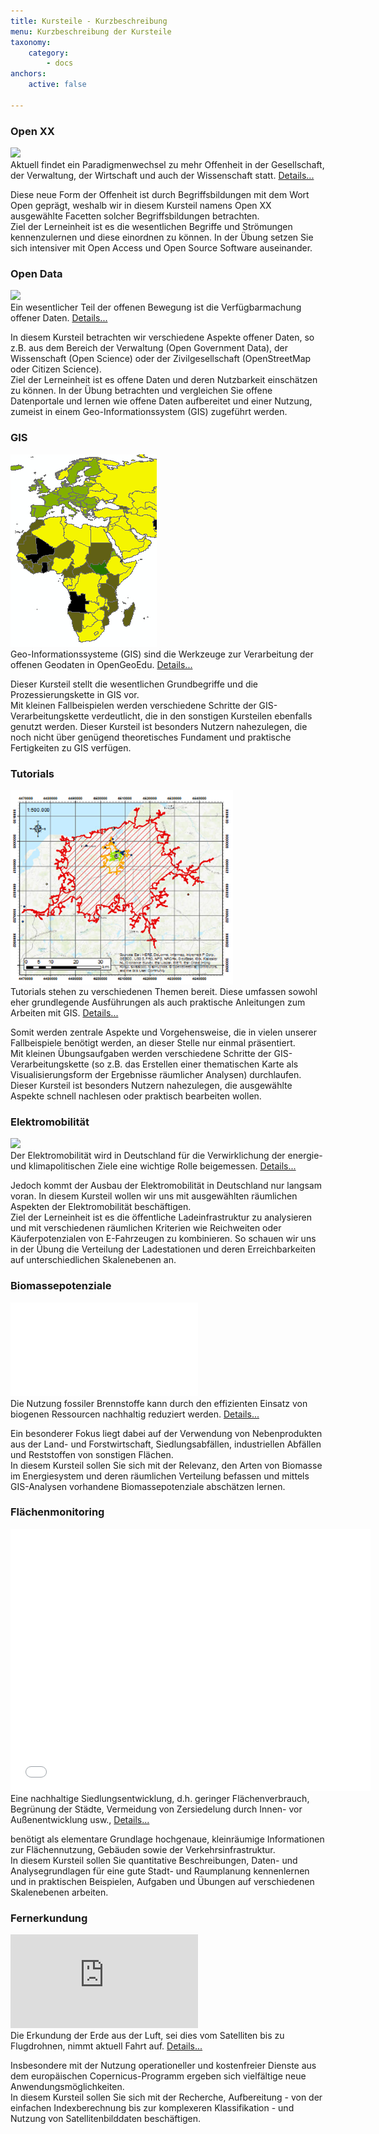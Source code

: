 ```yaml
---
title: Kursteile - Kurzbeschreibung
menu: Kurzbeschreibung der Kursteile
taxonomy:
    category:
        - docs
anchors:
    active: false

---
```

<div class="container">
    <div class="row flex-wrap card-group">
        <div class="card" id="openxx">
            <h3 class="text-center">
                Open XX
            </h3>
            <a href="https://www.youtube.com/watch?v=ptBpbXDczRU">
                <img class="img-fluid" src="/images/videos/oge_teaser_openxx4.png">
            </a>
            <div class="card-body text-justify">
                Aktuell findet ein Paradigmenwechsel zu mehr Offenheit in der Gesellschaft, der Verwaltung, der Wirtschaft und auch der Wissenschaft
                statt.
                <a href="#" data-toggle="collapse" data-target="#openxdetails">Details...</a>
                <p id="openxdetails" class="collapse text-justify">
                    Diese neue Form der Offenheit ist durch Begriffsbildungen mit dem Wort Open geprägt, weshalb wir in diesem Kursteil namens
                    Open XX ausgewählte Facetten solcher Begriffsbildungen betrachten.
                    <br> Ziel der Lerneinheit ist es die wesentlichen Begriffe und Strömungen kennenzulernen und diese einordnen
                    zu können. In der Übung setzen Sie sich intensiver mit Open Access und Open Source Software auseinander.
                </p>
            </div>
        </div>
        <div class="card" id="opendata">
            <h3 class="text-center">Open Data</h3>
            <a href="https://www.youtube.com/watch?v=PQ-d0F281Uo">
                <img class="img-fluid" src="/images/videos/oge_teaser_opendata2.png">
            </a>
            <div class="card-body text-justify">
                Ein wesentlicher Teil der offenen Bewegung ist die Verfügbarmachung offener Daten.
                <a href="#" data-toggle="collapse" data-target="#oddetails">Details...</a>
                <p id="oddetails" class="collapse text-justify">
                    In diesem Kursteil betrachten wir verschiedene Aspekte offener Daten, so z.B. aus dem Bereich der Verwaltung (Open Government
                    Data), der Wissenschaft (Open Science) oder der Zivilgesellschaft (OpenStreetMap oder Citizen Science).
                    <br> Ziel der Lerneinheit ist es offene Daten und deren Nutzbarkeit einschätzen zu können. In der Übung betrachten
                    und vergleichen Sie offene Datenportale und lernen wie offene Daten aufbereitet und einer Nutzung, zumeist
                    in einem Geo-Informationssystem (GIS) zugeführt werden.
                </p>
            </div>
        </div>
        <div class="card" id="gis">
            <h3 class="text-center">GIS</h3>
            <img class="img-fluid" src="EuropaAfrika.png" alt="gis">
            <div class="card-body text-justify">
                Geo-Informationssysteme (GIS) sind die Werkzeuge zur Verarbeitung der offenen Geodaten in OpenGeoEdu.
                <a href="#" data-toggle="collapse" data-target="#gisdetails">Details...</a>
                <p id="gisdetails" class="collapse text-justify">
                    Dieser Kursteil stellt die wesentlichen Grundbegriffe und die Prozessierungskette in GIS vor.
                    <br> Mit kleinen Fallbeispielen werden verschiedene Schritte der GIS-Verarbeitungskette verdeutlicht, die
                    in den sonstigen Kursteilen ebenfalls genutzt werden. Dieser Kursteil ist besonders Nutzern nahezulegen,
                    die noch nicht über genügend theoretisches Fundament und praktische Fertigkeiten zu GIS verfügen.
                </p>
            </div>
        </div>
        <div class="card" id="tutorials">
            <h3 class="text-center">Tutorials</h3>
            <img class="img-fluid" src="Karte.png" alt="Tutorial"> 
            <div class="card-body text-justify">
                Tutorials stehen zu verschiedenen Themen bereit. Diese umfassen sowohl eher grundlegende Ausführungen als auch praktische
                Anleitungen zum Arbeiten mit GIS.
                <a href="#" data-toggle="collapse" data-target="#tutdetails">Details...</a>
                <p id="tutdetails" class="collapse text-justify">
                    Somit werden zentrale Aspekte und Vorgehensweise, die in vielen unserer Fallbeispiele benötigt werden, an dieser Stelle nur
                    einmal präsentiert.
                    <br> Mit kleinen Übungsaufgaben werden verschiedene Schritte der GIS-Verarbeitungskette (so z.B. das Erstellen
                    einer thematischen Karte als Visualisierungsform der Ergebnisse räumlicher Analysen) durchlaufen. Dieser
                    Kursteil ist besonders Nutzern nahezulegen, die ausgewählte Aspekte schnell nachlesen oder praktisch
                    bearbeiten wollen.
                </p>
            </div>
        </div>
        <div class="row flex-wrap card-group">
            <div class="card" id="eMob">
                <h3 class="text-center">
                    Elektromobilität
                </h3>
                <a href="https://youtu.be/rEB3Oti20CI?list=PL-444vjL1sW0FROQEQ1pHG1M5hl8z9fcJ">
                    <img class="img-fluid" src="../../../images/videos/teaser_emob.png">
                </a>
                <div class="card-body text-justify">
                    Der Elektromobilität wird in Deutschland für die Verwirklichung der energie- und klimapolitischen Ziele eine wichtige Rolle
                    beigemessen.
                    <a href="#" data-toggle="collapse" data-target="#emobdetails">Details...</a>
                    <p id="emobdetails" class="collapse text-justify">
                        Jedoch kommt der Ausbau der Elektromobilität in Deutschland nur langsam voran. In diesem Kursteil wollen wir uns mit ausgewählten
                        räumlichen Aspekten der Elektromobilität beschäftigen.
                        <br> Ziel der Lerneinheit ist es die öffentliche Ladeinfrastruktur zu analysieren und mit verschiedenen
                        räumlichen Kriterien wie Reichweiten oder Käuferpotenzialen von E-Fahrzeugen zu kombinieren. So schauen
                        wir uns in der Übung die Verteilung der Ladestationen und deren Erreichbarkeiten auf unterschiedlichen
                        Skalenebenen an.
                    </p>
                </div>
            </div>
            <div class="card" id="biomasse">
                <h3 class="text-center">
                    Biomassepotenziale
                </h3>
                <div class="embed-responsive embed-responsive-16by9">
                    <iframe class="embed-responsive-item" src="//slides.com/al-z/deck/embed" scrolling="no" frameborder="0" webkitallowfullscreen
                        mozallowfullscreen allowfullscreen></iframe>
                </div>
                <div class="card-body text-justify">
                    Die Nutzung fossiler Brennstoffe kann durch den effizienten Einsatz von biogenen Ressourcen nachhaltig reduziert werden.
                    <a href="#" data-toggle="collapse" data-target="#biomdetails">Details...</a>
                    <p id="biomdetails" class="collapse text-justify">
                        Ein besonderer Fokus liegt dabei auf der Verwendung von Nebenprodukten aus der Land- und Forstwirtschaft, Siedlungsabfällen,
                        industriellen Abfällen und Reststoffen von sonstigen Flächen.
                        <br>In diesem Kursteil sollen Sie sich mit der Relevanz, den Arten von Biomasse im Energiesystem und
                        deren räumlichen Verteilung befassen und mittels GIS-Analysen vorhandene Biomassepotenziale abschätzen
                        lernen.
                    </p>
                </div>
            </div>
            <div class="card" id="flaechenmoni">
                <h3 class="text-center">
                    Flächenmonitoring
                </h3>
                <div class="embed-responsive embed-responsive-16by9">
                  <iframe class="embed-responsive-item" src="//slideshare.net/slideshow/embed_code/key/lJ8Man3VGKCR3d" width="576" height="420" scrolling="no" frameborder="0" webkitallowfullscreen mozallowfullscreen allowfullscreen></iframe>
                </div>
                <div class="card-body text-justify">
                    Eine nachhaltige Siedlungsentwicklung, d.h. geringer Flächenverbrauch, Begrünung der Städte, Vermeidung von Zersiedelung
                    durch Innen- vor Außenentwicklung usw.,
                    <a href="#" data-toggle="collapse" data-target="#monidetails">Details...</a>
                    <p id="monidetails" class="collapse text-justify">
                        benötigt als elementare Grundlage hochgenaue, kleinräumige Informationen zur Flächennutzung, Gebäuden sowie der Verkehrsinfrastruktur.
                        <br> In diesem Kursteil sollen Sie quantitative Beschreibungen, Daten- und Analysegrundlagen für eine
                        gute Stadt- und Raumplanung kennenlernen und in praktischen Beispielen, Aufgaben und Übungen auf
                        verschiedenen Skalenebenen arbeiten.
                    </p>
                </div>
            </div>
            <div class="card" id="fernerkundung">
                <h3 class="text-center">
                    Fernerkundung
                </h3>
                <div class="embed-responsive embed-responsive-16by9">
                    <iframe class="embed-responsive-item" src="https://h5p.org/h5p/embed/278768" scrolling="no" frameborder="0" webkitallowfullscreen
                        mozallowfullscreen allowfullscreen></iframe>
                </div>
                <div class="card-body text-justify">
                    Die Erkundung der Erde aus der Luft, sei dies vom Satelliten bis zu Flugdrohnen, nimmt aktuell Fahrt auf.
                    <a href="#" data-toggle="collapse" data-target="#geovisdetails">Details...</a>
                    <p id="geovisdetails" class="collapse text-justify">
                        Insbesondere mit der Nutzung operationeller und kostenfreier Dienste aus dem europäischen Copernicus-Programm ergeben sich
                        vielfältige neue Anwendungsmöglichkeiten.
                        <br> In diesem Kursteil sollen Sie sich mit der Recherche, Aufbereitung - von der einfachen Indexberechnung
                        bis zur komplexeren Klassifikation - und Nutzung von Satellitenbilddaten beschäftigen.
                    </p>
                </div>
            </div>
        </div>
    </div>
</div>
